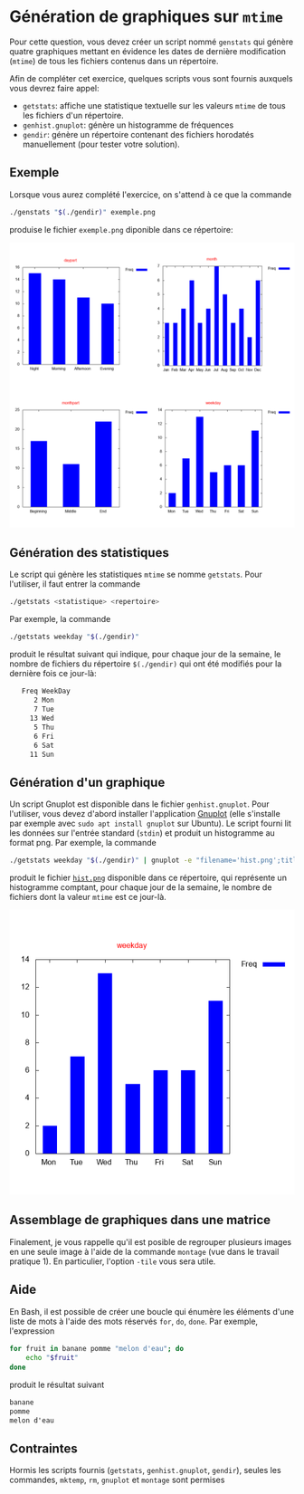 # Génération de graphiques sur `mtime`

Pour cette question, vous devez créer un script nommé `genstats` qui génère
quatre graphiques mettant en évidence les dates de dernière modification
(`mtime`) de tous les fichiers contenus dans un répertoire.

Afin de compléter cet exercice, quelques scripts vous sont fournis auxquels
vous devrez faire appel:

- `getstats`: affiche une statistique textuelle sur les valeurs `mtime` de tous
  les fichiers d'un répertoire.
- `genhist.gnuplot`: génère un histogramme de fréquences
- `gendir`: génère un répertoire contenant des fichiers horodatés manuellement
  (pour tester votre solution).

## Exemple
Lorsque vous aurez complété l'exercice, on s'attend à ce que la commande

```sh
./genstats "$(./gendir)" exemple.png
```
produise le fichier `exemple.png` diponible dans ce répertoire:

![](exemple.png)

## Génération des statistiques

Le script qui génère les statistiques `mtime` se nomme `getstats`. Pour
l'utiliser, il faut entrer la commande

```sh
./getstats <statistique> <repertoire>
```

Par exemple, la commande

```sh
./getstats weekday "$(./gendir)"
```

produit le résultat suivant qui indique, pour chaque jour de la semaine, le
nombre de fichiers du répertoire `$(./gendir)` qui ont été modifiés pour la
dernière fois ce jour-là:

```
   Freq WeekDay
      2 Mon
      7 Tue
     13 Wed
      5 Thu
      6 Fri
      6 Sat
     11 Sun
```

## Génération d'un graphique

Un script Gnuplot est disponible dans le fichier `genhist.gnuplot`.  Pour
l'utiliser, vous devez d'abord installer l'application
[Gnuplot](http://www.gnuplot.info/) (elle s'installe par exemple avec `sudo apt
install gnuplot` sur Ubuntu). Le script fourni lit les données sur l'entrée
standard (`stdin`) et produit un histogramme au format png. Par exemple, la
commande

```sh
./getstats weekday "$(./gendir)" | gnuplot -e "filename='hist.png';title='weekday'" genhist.gnuplot
```

produit le fichier [`hist.png`](./hist.png) disponible dans ce répertoire, qui
représente un histogramme comptant, pour chaque jour de la semaine, le nombre
de fichiers dont la valeur `mtime` est ce jour-là.

![](hist.png)

## Assemblage de graphiques dans une matrice

Finalement, je vous rappelle qu'il est posible de regrouper plusieurs images en
une seule image à l'aide de la commande `montage` (vue dans le travail pratique
1). En particulier, l'option `-tile` vous sera utile.

## Aide

En Bash, il est possible de créer une boucle qui énumère les éléments d'une
liste de mots à l'aide des mots réservés `for`, `do`, `done`. Par exemple,
l'expression

```sh
for fruit in banane pomme "melon d'eau"; do
    echo "$fruit"
done
```

produit le résultat suivant

```
banane
pomme
melon d'eau
```

## Contraintes

Hormis les scripts fournis (`getstats`, `genhist.gnuplot`, `gendir`), seules
les commandes, `mktemp`, `rm`, `gnuplot` et `montage` sont permises
